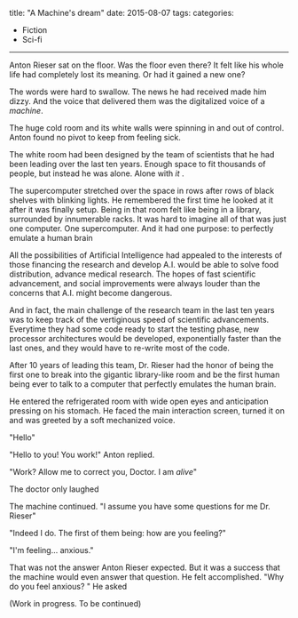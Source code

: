 title: "A Machine's dream"
date: 2015-08-07
tags:
categories:
  - Fiction
  - Sci-fi
---

Anton Rieser sat on the floor. Was the floor even there? It felt like his whole life had completely lost its meaning. Or had it gained a new one?

The words were hard to swallow. The news he had received made him dizzy. And the voice that delivered them was the digitalized voice of a _machine_.

The huge cold room and its white walls were spinning in and out of control. Anton found no pivot to keep from feeling sick.

The white room had been designed by the team of scientists that he had been leading over the last ten years. Enough space to fit thousands of people, but instead he was alone. Alone with _it_ .

The supercomputer stretched over the space in rows after rows of black shelves with blinking lights. He remembered the first time he looked at it after it was finally setup. Being in that room felt like being in a library, surrounded by innumerable racks. It was hard to imagine all of that was just one computer. One supercomputer. And it had one purpose: to perfectly emulate a human brain

All the possibilities of Artificial Intelligence had appealed to the interests of those financing the research and develop A.I. would be able to solve food distribution, advance medical research. The hopes of fast scientific advancement, and social improvements were always louder than the concerns that A.I. might become dangerous.

And in fact, the main challenge of the research team in the last ten years was to keep track of the vertiginous speed of scientific advancements. Everytime they had some code ready to start the testing phase, new processor architectures would be developed, exponentially faster than the last ones, and they would have to re-write most of the code.

After 10 years of leading this team, Dr. Rieser had the honor of being the first one to break into the gigantic library-like room and be the first human being ever to talk to a computer that perfectly emulates the human brain.

He entered the refrigerated room with wide open eyes and anticipation pressing on his stomach. He faced the main interaction screen, turned it on and was greeted by a soft mechanized voice.

"Hello"

"Hello to you! You work!" Anton replied.

"Work? Allow me to correct you, Doctor. I am _alive_"

The doctor only laughed

The machine continued. "I assume you have some questions for me Dr. Rieser"

"Indeed I do. The first of them being: how are you feeling?"

"I'm feeling... anxious."

That was not the answer Anton Rieser expected. But it was a success that the machine would even answer that question. He felt accomplished.
"Why do you feel anxious? " He asked

(Work in progress. To be continued)
